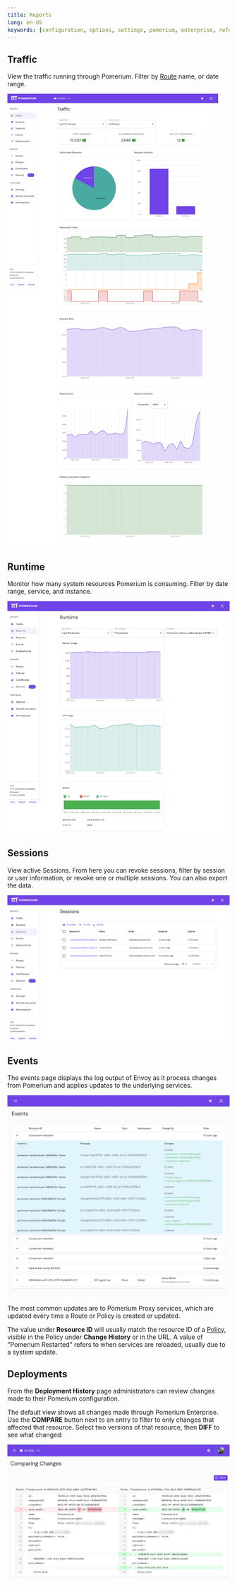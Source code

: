 ```yaml
---
title: Reports
lang: en-US
keywords: [configuration, options, settings, pomerium, enterprise, reference]
---
```


## Traffic

View the traffic running through Pomerium. Filter by [Route][route-concept] name, or date range.

![The Traffic page in Pomerium Enterprise](./img/reports/traffic-fullpage.png)

## Runtime

Monitor how many system resources Pomerium is consuming. Filter by date range, service, and instance.

![The Runtime Info page in Pomerium Enterprise](./img/reports/runtime-fullpage.png)

## Sessions

View active Sessions. From here you can revoke sessions, filter by session or user information, or revoke one or multiple sessions. You can also export the data.

![The Sessions page in Pomerium Enterprise](./img/reports/sessions-fullpage.png)

## Events

The events page displays the log output of Envoy as it process changes from Pomerium and applies updates to the underlying services.

![The Events page in Pomerium Enterprise](./img/reports/events-fullpage.png)

The most common updates are to Pomerium Proxy services, which are updated every time a Route or Policy is created or updated.

The value under **Resource ID** will usually match the resource ID of a [Policy][policy-reference], visible in the Policy under **Change History** or in the URL. A value of "Pomerium Restarted" refers to when services are reloaded, usually due to a system update.

## Deployments

From the **Deployment History** page administrators can review changes made to their Pomerium configuration.

The default view shows all changes made through Pomerium Enterprise. Use the **COMPARE** button next to an entry to filter to only changes that affected that resource. Select two versions of that resource, then **DIFF** to see what changed:

![A screenshot showing the diff of a change to a route, adding a policy](./img/reports/deployment-diff.png)

[route-concept]: /docs/concepts/routes
[route-reference]: /docs/capabilities/routing
[namespace-concept]: /docs/concepts/namespacing
[namespace-reference]: /docs/enterprise/reference/configure#namespaces
[service-accounts-concept]: /docs/capabilities/service-accounts.md
[policy-reference]: /docs/capabilities/policies
